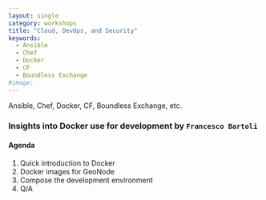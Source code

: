 ```yaml
---
layout: single
category: workshops
title: "Cloud, DevOps, and Security"
keywords:
  - Ansible
  - Chef
  - Docker
  - CF
  - Boundless Exchange
#image:
---
```


Ansible, Chef, Docker, CF, Boundless Exchange, etc.

### Insights into Docker use for development by `Francesco Bartoli`

#### Agenda
1. Quick introduction to Docker
2. Docker images for GeoNode
3. Compose the development environment
4. Q/A
